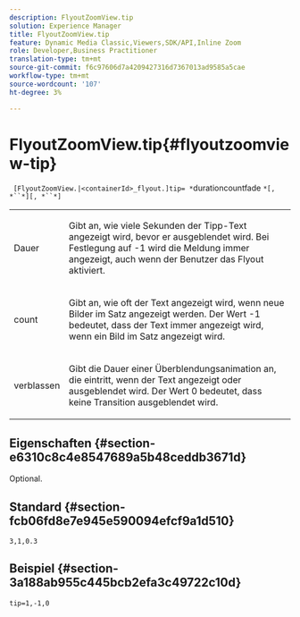 ```yaml
---
description: FlyoutZoomView.tip
solution: Experience Manager
title: FlyoutZoomView.tip
feature: Dynamic Media Classic,Viewers,SDK/API,Inline Zoom
role: Developer,Business Practitioner
translation-type: tm+mt
source-git-commit: f6c97606d7a4209427316d7367013ad9585a5cae
workflow-type: tm+mt
source-wordcount: '107'
ht-degree: 3%

---
```



# FlyoutZoomView.tip{#flyoutzoomview-tip}

` [FlyoutZoomView.|<containerId>_flyout.]tip= *`durationcountfade `*[, *``*][, *``*]`

<table id="table_3BA079B51B644219BB8E2A68A13A8D90"> 
 <tbody> 
  <tr> 
   <td colname="col1"> <p> <span class="codeph"> <span class="varname"> Dauer</span> </span> </p> </td> 
   <td colname="col2"> <p>Gibt an, wie viele Sekunden der Tipp-Text angezeigt wird, bevor er ausgeblendet wird. Bei Festlegung auf <span class="codeph"> -1</span> wird die Meldung immer angezeigt, auch wenn der Benutzer das Flyout aktiviert. </p> </td> 
  </tr> 
  <tr> 
   <td colname="col1"> <p> <span class="codeph"> <span class="varname"> count</span> </span> </p> </td> 
   <td colname="col2"> <p>Gibt an, wie oft der Text angezeigt wird, wenn neue Bilder im Satz angezeigt werden. Der Wert <span class="codeph"> -1</span> bedeutet, dass der Text immer angezeigt wird, wenn ein Bild im Satz angezeigt wird. </p> </td> 
  </tr> 
  <tr> 
   <td colname="col1"> <p> <span class="codeph"> <span class="varname"> verblassen</span> </span> </p> </td> 
   <td colname="col2"> <p>Gibt die Dauer einer Überblendungsanimation an, die eintritt, wenn der Text angezeigt oder ausgeblendet wird. Der Wert <span class="codeph"> 0</span> bedeutet, dass keine Transition ausgeblendet wird. </p> </td> 
  </tr> 
 </tbody> 
</table>

## Eigenschaften {#section-e6310c8c4e8547689a5b48ceddb3671d}

Optional.

## Standard {#section-fcb06fd8e7e945e590094efcf9a1d510}

`3,1,0.3`

## Beispiel {#section-3a188ab955c445bcb2efa3c49722c10d}

`tip=1,-1,0`
